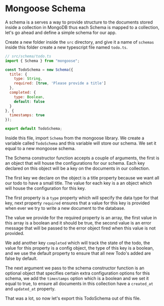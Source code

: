 # Mongoose Schema

A schema is a serves a way to provide structure to the documents stored inside a collection in MongoDB thus each Schema is mapped to a collection, let's go ahead and define a simple schema for our app.

Create a new folder inside the `src` directory, and give it a name of `schemas` inside this folder create a new typescript file named `todo.ts`.

```javascript
// src/schema/todo.ts
import { Schema } from "mongoose";

const TodoSchema = new Schema({
  title: {
    type: String,
    required: [true, 'Please provide a title']
  },
  completed: {
    type: Boolean,
    default: false
  }
}, {
  timestamps: true
});

export default TodoSchema;
```

Inside this file, import `Schema` from the mongoose library. We create a variable called `TodoSchema` and this variable will store our schema. We set it equal to a new mongoose schema.

The Schema constructor function accepts a couple of arguments, the first is an object that will house the configurations for our schema. Each key declared on this object will be a key on the documents in our collection.

The first key we declare on the object is a title property because we want all our todo to have a small title. The value for each key is a an object which will house the configuration for this key.

The first property is a `type` property which will specify the data type for that key, next property `required` ensures that a value for this key is provided when ever we try to write a new document to the database.

The value we provide for the required property is an array, the first value in this array is a boolean and it should be true, the second value is an error message that will be passed to the error object fired when this value is not provided.

We add another key `completed` which will track the state of the todo, the value for this property is a config object, the type of this key is a boolean, and we use the default property to ensure that all new Todo's added are false by default.

The next argument we pass to the schema constructor function is an optional object that specifies certain extra configuration options for this schema, we add the `timestamps` option which is a boolean and we set it equal to true, to ensure all documents in this collection have a `created_at` and `updated_at` property.

That was a lot, so now let's export this TodoSchema out of this file.